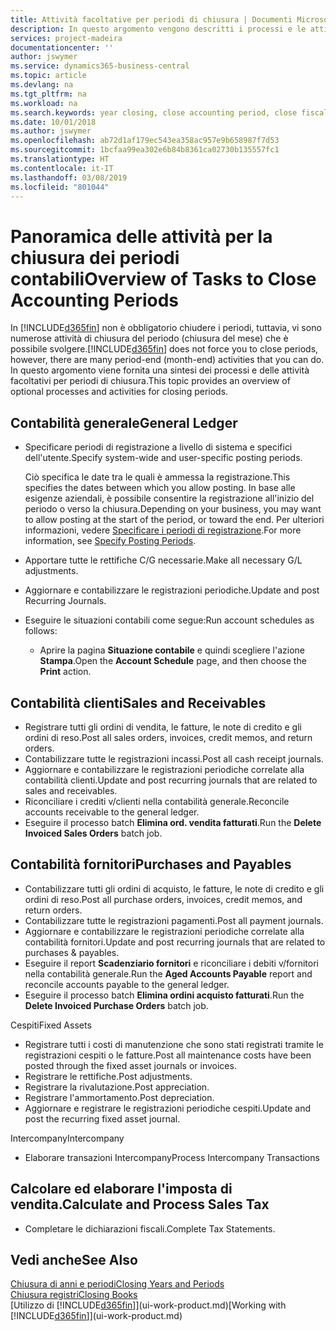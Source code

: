 ```yaml
---
title: Attività facoltative per periodi di chiusura | Documenti Microsoft
description: In questo argomento vengono descritti i processi e le attività facoltativi per la chiusura dei periodi contabili in Business Central.
services: project-madeira
documentationcenter: ''
author: jswymer
ms.service: dynamics365-business-central
ms.topic: article
ms.devlang: na
ms.tgt_pltfrm: na
ms.workload: na
ms.search.keywords: year closing, close accounting period, close fiscal year, aging, creditor payments, vendor payments
ms.date: 10/01/2018
ms.author: jswymer
ms.openlocfilehash: ab72d1af179ec543ea358ac957e9b658987f7d53
ms.sourcegitcommit: 1bcfaa99ea302e6b84b8361ca02730b135557fc1
ms.translationtype: HT
ms.contentlocale: it-IT
ms.lasthandoff: 03/08/2019
ms.locfileid: "801044"
---
```

# <a name="overview-of-tasks-to-close-accounting-periods"></a><span data-ttu-id="57ff8-103">Panoramica delle attività per la chiusura dei periodi contabili</span><span class="sxs-lookup"><span data-stu-id="57ff8-103">Overview of Tasks to Close Accounting Periods</span></span>
<span data-ttu-id="57ff8-104">In [!INCLUDE[d365fin](includes/d365fin_md.md)] non è obbligatorio chiudere i periodi, tuttavia, vi sono numerose attività di chiusura del periodo (chiusura del mese) che è possibile svolgere.</span><span class="sxs-lookup"><span data-stu-id="57ff8-104">[!INCLUDE[d365fin](includes/d365fin_md.md)] does not force you to close periods, however, there are many period-end (month-end) activities that you can do.</span></span> <span data-ttu-id="57ff8-105">In questo argomento viene fornita una sintesi dei processi e delle attività facoltativi per periodi di chiusura.</span><span class="sxs-lookup"><span data-stu-id="57ff8-105">This topic provides an overview of optional processes and activities for closing periods.</span></span>  

## <a name="general-ledger"></a><span data-ttu-id="57ff8-106">Contabilità generale</span><span class="sxs-lookup"><span data-stu-id="57ff8-106">General Ledger</span></span>
* <span data-ttu-id="57ff8-107">Specificare periodi di registrazione a livello di sistema e specifici dell'utente.</span><span class="sxs-lookup"><span data-stu-id="57ff8-107">Specify system-wide and user-specific posting periods.</span></span>  

    <span data-ttu-id="57ff8-108">Ciò specifica le date tra le quali è ammessa la registrazione.</span><span class="sxs-lookup"><span data-stu-id="57ff8-108">This specifies the dates between which you allow posting.</span></span> <span data-ttu-id="57ff8-109">In base alle esigenze aziendali, è possibile consentire la registrazione all'inizio del periodo o verso la chiusura.</span><span class="sxs-lookup"><span data-stu-id="57ff8-109">Depending on your business, you may want to allow posting at the start of the period, or toward the end.</span></span> <span data-ttu-id="57ff8-110">Per ulteriori informazioni, vedere [Specificare i periodi di registrazione](finance-how-specify-posting-periods.md).</span><span class="sxs-lookup"><span data-stu-id="57ff8-110">For more information, see [Specify Posting Periods](finance-how-specify-posting-periods.md).</span></span>  
* <span data-ttu-id="57ff8-111">Apportare tutte le rettifiche C/G necessarie.</span><span class="sxs-lookup"><span data-stu-id="57ff8-111">Make all necessary G/L adjustments.</span></span>  
* <span data-ttu-id="57ff8-112">Aggiornare e contabilizzare le registrazioni periodiche.</span><span class="sxs-lookup"><span data-stu-id="57ff8-112">Update and post Recurring Journals.</span></span>  
  <!--* Process Consolidations-->
* <span data-ttu-id="57ff8-113">Eseguire le situazioni contabili come segue:</span><span class="sxs-lookup"><span data-stu-id="57ff8-113">Run account schedules as follows:</span></span>  
  * <span data-ttu-id="57ff8-114">Aprire la pagina **Situazione contabile** e quindi scegliere l'azione **Stampa**.</span><span class="sxs-lookup"><span data-stu-id="57ff8-114">Open the **Account Schedule** page, and then choose the **Print** action.</span></span>  

## <a name="sales-and-receivables"></a><span data-ttu-id="57ff8-115">Contabilità clienti</span><span class="sxs-lookup"><span data-stu-id="57ff8-115">Sales and Receivables</span></span>
* <span data-ttu-id="57ff8-116">Registrare tutti gli ordini di vendita, le fatture, le note di credito e gli ordini di reso.</span><span class="sxs-lookup"><span data-stu-id="57ff8-116">Post all sales orders, invoices, credit memos, and return orders.</span></span>  
* <span data-ttu-id="57ff8-117">Contabilizzare tutte le registrazioni incassi.</span><span class="sxs-lookup"><span data-stu-id="57ff8-117">Post all cash receipt journals.</span></span>  
* <span data-ttu-id="57ff8-118">Aggiornare e contabilizzare le registrazioni periodiche correlate alla contabilità clienti.</span><span class="sxs-lookup"><span data-stu-id="57ff8-118">Update and post recurring journals that are related to sales and receivables.</span></span>  
* <span data-ttu-id="57ff8-119">Riconciliare i crediti v/clienti nella contabilità generale.</span><span class="sxs-lookup"><span data-stu-id="57ff8-119">Reconcile accounts receivable to the general ledger.</span></span>  
* <span data-ttu-id="57ff8-120">Eseguire il processo batch **Elimina ord. vendita fatturati**.</span><span class="sxs-lookup"><span data-stu-id="57ff8-120">Run the **Delete Invoiced Sales Orders** batch job.</span></span>  

## <a name="purchases-and-payables"></a><span data-ttu-id="57ff8-121">Contabilità fornitori</span><span class="sxs-lookup"><span data-stu-id="57ff8-121">Purchases and Payables</span></span>
* <span data-ttu-id="57ff8-122">Contabilizzare tutti gli ordini di acquisto, le fatture, le note di credito e gli ordini di reso.</span><span class="sxs-lookup"><span data-stu-id="57ff8-122">Post all purchase orders, invoices, credit memos, and return orders.</span></span>  
* <span data-ttu-id="57ff8-123">Contabilizzare tutte le registrazioni pagamenti.</span><span class="sxs-lookup"><span data-stu-id="57ff8-123">Post all payment journals.</span></span>  
* <span data-ttu-id="57ff8-124">Aggiornare e contabilizzare le registrazioni periodiche correlate alla contabilità fornitori.</span><span class="sxs-lookup"><span data-stu-id="57ff8-124">Update and post recurring journals that are related to purchases & payables.</span></span>  
* <span data-ttu-id="57ff8-125">Eseguire il report **Scadenziario fornitori** e riconciliare i debiti v/fornitori nella contabilità generale.</span><span class="sxs-lookup"><span data-stu-id="57ff8-125">Run the **Aged Accounts Payable** report and reconcile accounts payable to the general ledger.</span></span>  
* <span data-ttu-id="57ff8-126">Eseguire il processo batch **Elimina ordini acquisto fatturati**.</span><span class="sxs-lookup"><span data-stu-id="57ff8-126">Run the **Delete Invoiced Purchase Orders** batch job.</span></span>  

<span data-ttu-id="57ff8-127">Cespiti</span><span class="sxs-lookup"><span data-stu-id="57ff8-127">Fixed Assets</span></span>
* <span data-ttu-id="57ff8-128">Registrare tutti i costi di manutenzione che sono stati registrati tramite le registrazioni cespiti o le fatture.</span><span class="sxs-lookup"><span data-stu-id="57ff8-128">Post all maintenance costs have been posted through the fixed asset journals or invoices.</span></span>
* <span data-ttu-id="57ff8-129">Registrare le rettifiche.</span><span class="sxs-lookup"><span data-stu-id="57ff8-129">Post adjustments.</span></span>
* <span data-ttu-id="57ff8-130">Registrare la rivalutazione.</span><span class="sxs-lookup"><span data-stu-id="57ff8-130">Post appreciation.</span></span>
* <span data-ttu-id="57ff8-131">Registrare l'ammortamento.</span><span class="sxs-lookup"><span data-stu-id="57ff8-131">Post depreciation.</span></span>
* <span data-ttu-id="57ff8-132">Aggiornare e registrare le registrazioni periodiche cespiti.</span><span class="sxs-lookup"><span data-stu-id="57ff8-132">Update and post the recurring fixed asset journal.</span></span>

<span data-ttu-id="57ff8-133">Intercompany</span><span class="sxs-lookup"><span data-stu-id="57ff8-133">Intercompany</span></span>
* <span data-ttu-id="57ff8-134">Elaborare transazioni Intercompany</span><span class="sxs-lookup"><span data-stu-id="57ff8-134">Process Intercompany Transactions</span></span>

## <a name="calculate-and-process-sales-tax"></a><span data-ttu-id="57ff8-135">Calcolare ed elaborare l'imposta di vendita.</span><span class="sxs-lookup"><span data-stu-id="57ff8-135">Calculate and Process Sales Tax</span></span>
* <span data-ttu-id="57ff8-136">Completare le dichiarazioni fiscali.</span><span class="sxs-lookup"><span data-stu-id="57ff8-136">Complete Tax Statements.</span></span>  

## <a name="see-also"></a><span data-ttu-id="57ff8-137">Vedi anche</span><span class="sxs-lookup"><span data-stu-id="57ff8-137">See Also</span></span>
[<span data-ttu-id="57ff8-138">Chiusura di anni e periodi</span><span class="sxs-lookup"><span data-stu-id="57ff8-138">Closing Years and Periods</span></span>](year-close-years-periods.md)  
[<span data-ttu-id="57ff8-139">Chiusura registri</span><span class="sxs-lookup"><span data-stu-id="57ff8-139">Closing Books</span></span>](year-close-books.md)  
<span data-ttu-id="57ff8-140">[Utilizzo di [!INCLUDE[d365fin](includes/d365fin_md.md)]](ui-work-product.md)</span><span class="sxs-lookup"><span data-stu-id="57ff8-140">[Working with [!INCLUDE[d365fin](includes/d365fin_md.md)]](ui-work-product.md)</span></span>
